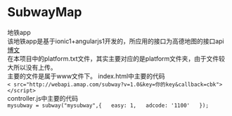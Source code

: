 # SubwayMap
地铁app  
该地铁app是基于ionic1+angularjs1开发的，所应用的接口为高德地图的接口api  
[博文](http://www.cnblogs.com/DonaHero/p/5991375.html)  
在本项目中的platform.txt文件，其实主要对应的是platform文件夹，由于文件较大所以没有上传。  
主要的文件是属于www文件下。
index.html中主要的代码  
` < src="http://webapi.amap.com/subway?v=1.0&key=你的key&callback=cbk"></script>
`  
controller.js中主要的代码  
`mysubway = subway("mysubway",{  
      easy: 1,  
      adcode: '1100'  
      });`  
    
